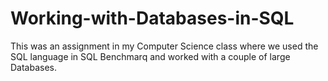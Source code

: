 # Working-with-Databases-in-SQL
This was an assignment in my Computer Science class where we used the SQL language in SQL Benchmarq and worked with a couple of large Databases. 
